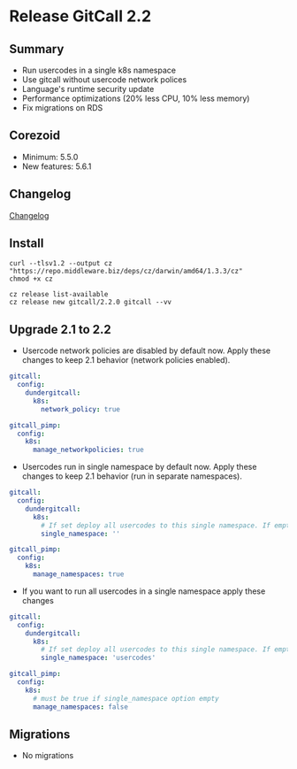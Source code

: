 # Release GitCall 2.2

## Summary

* Run usercodes in a single k8s namespace
* Use gitcall without usercode network polices
* Language's runtime security update
* Performance optimizations (20% less CPU, 10% less memory)
* Fix migrations on RDS

## Corezoid

* Minimum: 5.5.0
* New features: 5.6.1

## Changelog

[Changelog](CHANGELOG.md)

## Install

```
curl --tlsv1.2 --output cz "https://repo.middleware.biz/deps/cz/darwin/amd64/1.3.3/cz"
chmod +x cz

cz release list-available
cz release new gitcall/2.2.0 gitcall --vv
```

## Upgrade 2.1 to 2.2

* Usercode network policies are disabled by default now. Apply these changes to keep 2.1 behavior (network policies enabled).  

```yaml
gitcall:
  config:
    dundergitcall:
      k8s:
        network_policy: true

gitcall_pimp:
  config:
    k8s:
      manage_networkpolicies: true

```

* Usercodes run in single namespace by default now. Apply these changes to keep 2.1 behavior (run in separate namespaces).

```yaml
gitcall:
  config:
    dundergitcall:
      k8s:
        # If set deploy all usercodes to this single namespace. If empty deploy usercodes to {owner_id} namespaces (2.1.0 behavior)
        single_namespace: ''

gitcall_pimp:
  config:
    k8s:
      manage_namespaces: true
```

* If you want to run all usercodes in a single namespace apply these changes

```yaml
gitcall:
  config:
    dundergitcall:
      k8s:
        # If set deploy all usercodes to this single namespace. If empty deploy usercodes to {owner_id} namespaces (2.1.0 behavior)
        single_namespace: 'usercodes'

gitcall_pimp:
  config:
    k8s:
      # must be true if single_namespace option empty
      manage_namespaces: false
```


## Migrations

* No migrations
